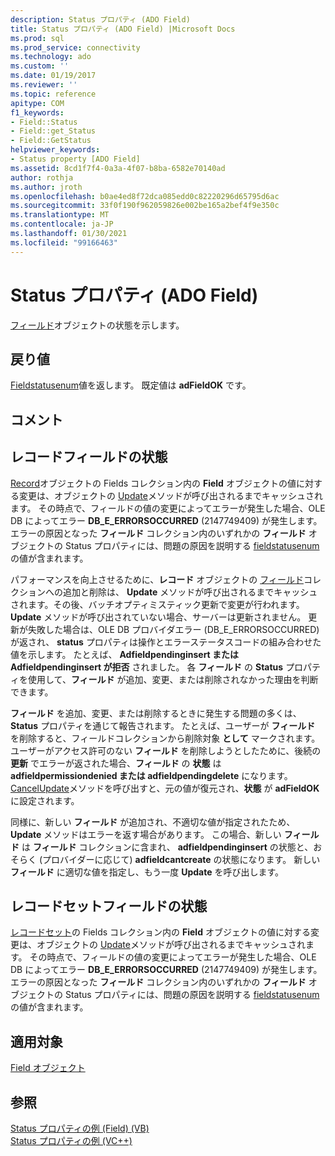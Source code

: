 ```yaml
---
description: Status プロパティ (ADO Field)
title: Status プロパティ (ADO Field) |Microsoft Docs
ms.prod: sql
ms.prod_service: connectivity
ms.technology: ado
ms.custom: ''
ms.date: 01/19/2017
ms.reviewer: ''
ms.topic: reference
apitype: COM
f1_keywords:
- Field::Status
- Field::get_Status
- Field::GetStatus
helpviewer_keywords:
- Status property [ADO Field]
ms.assetid: 8cd1f7f4-0a3a-4f07-b8ba-6582e70140ad
author: rothja
ms.author: jroth
ms.openlocfilehash: b0ae4ed8f72dca085edd0c82220296d65795d6ac
ms.sourcegitcommit: 33f0f190f962059826e002be165a2bef4f9e350c
ms.translationtype: MT
ms.contentlocale: ja-JP
ms.lasthandoff: 01/30/2021
ms.locfileid: "99166463"
---
```

# <a name="status-property-ado-field"></a>Status プロパティ (ADO Field)
[フィールド](./field-object.md)オブジェクトの状態を示します。  
  
## <a name="return-value"></a>戻り値  
 [Fieldstatusenum](./fieldstatusenum.md)値を返します。 既定値は **adFieldOK** です。  
  
## <a name="remarks"></a>コメント  
  
## <a name="record-field-status"></a>レコードフィールドの状態  
 [Record](./record-object-ado.md)オブジェクトの Fields コレクション内の **Field** オブジェクトの値に対する変更は、オブジェクトの [Update](./update-method.md)メソッドが呼び出されるまでキャッシュされます。 その時点で、フィールドの値の変更によってエラーが発生した場合、OLE DB によってエラー **DB_E_ERRORSOCCURRED** (2147749409) が発生します。 エラーの原因となった **フィールド** コレクション内のいずれかの **フィールド** オブジェクトの Status プロパティには、問題の原因を説明する [fieldstatusenum](./fieldstatusenum.md)の値が含まれます。  
  
 パフォーマンスを向上させるために、**レコード** オブジェクトの [フィールド](./fields-collection-ado.md)コレクションへの追加と削除は、 **Update** メソッドが呼び出されるまでキャッシュされます。その後、バッチオプティミスティック更新で変更が行われます。 **Update** メソッドが呼び出されていない場合、サーバーは更新されません。 更新が失敗した場合は、OLE DB プロバイダエラー (DB_E_ERRORSOCCURRED) が返され、 **status** プロパティは操作とエラーステータスコードの組み合わせた値を示します。 たとえば、 **Adfieldpendinginsert または Adfieldpendinginsert が拒否** されました。 各 **フィールド** の **Status** プロパティを使用して、**フィールド** が追加、変更、または削除されなかった理由を判断できます。  
  
 **フィールド** を追加、変更、または削除するときに発生する問題の多くは、 **Status** プロパティを通じて報告されます。 たとえば、ユーザーが **フィールド** を削除すると、フィールドコレクションから削除対象 **として** マークされます。 ユーザーがアクセス許可のない **フィールド** を削除しようとしたために、後続の **更新** でエラーが返された場合、**フィールド** の **状態** は **adfieldpermissiondenied または adfieldpendingdelete** になります。 [CancelUpdate](./cancelupdate-method-ado.md)メソッドを呼び出すと、元の値が復元され、**状態** が **adFieldOK** に設定されます。  
  
 同様に、新しい **フィールド** が追加され、不適切な値が指定されたため、 **Update** メソッドはエラーを返す場合があります。 この場合、新しい **フィールド** は **フィールド** コレクションに含まれ、 **adfieldpendinginsert** の状態と、おそらく (プロバイダーに応じて) **adfieldcantcreate** の状態になります。 新しい **フィールド** に適切な値を指定し、もう一度 **Update** を呼び出します。  
  
## <a name="recordset-field-status"></a>レコードセットフィールドの状態  
 [レコードセット](./recordset-object-ado.md)の Fields コレクション内の **Field** オブジェクトの値に対する変更は、オブジェクトの [Update](./update-method.md)メソッドが呼び出されるまでキャッシュされます。 その時点で、フィールドの値の変更によってエラーが発生した場合、OLE DB によってエラー **DB_E_ERRORSOCCURRED** (2147749409) が発生します。 エラーの原因となった **フィールド** コレクション内のいずれかの **フィールド** オブジェクトの Status プロパティには、問題の原因を説明する [fieldstatusenum](./fieldstatusenum.md)の値が含まれます。  
  
## <a name="applies-to"></a>適用対象  
 [Field オブジェクト](./field-object.md)  
  
## <a name="see-also"></a>参照  
 [Status プロパティの例 (Field) (VB)](./status-property-example-field-vb.md)   
 [Status プロパティの例 (VC++)](./status-property-example-vc.md)